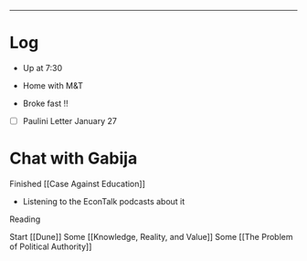 

---

# Log

- Up at 7:30 

- Home with M&T

- Broke fast !!

- [ ] Paulini Letter January 27

# Chat with Gabija 

Finished [[Case Against Education]]
- Listening to the EconTalk podcasts about it

Reading

Start [[Dune]]
Some [[Knowledge, Reality, and Value]]
Some [[The Problem of Political Authority]]





 

